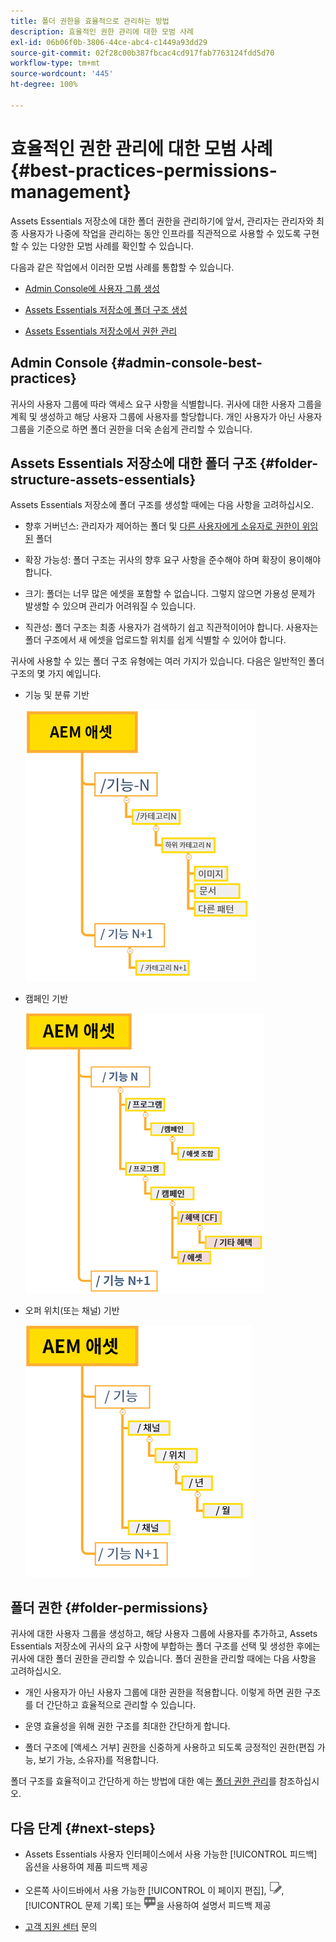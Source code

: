 ```yaml
---
title: 폴더 권한을 효율적으로 관리하는 방법
description: 효율적인 권한 관리에 대한 모범 사례
exl-id: 06b06f0b-3806-44ce-abc4-c1449a93dd29
source-git-commit: 02f28c00b387fbcac4cd917fab7763124fdd5d70
workflow-type: tm+mt
source-wordcount: '445'
ht-degree: 100%

---
```


# 효율적인 권한 관리에 대한 모범 사례 {#best-practices-permissions-management}

Assets Essentials 저장소에 대한 폴더 권한을 관리하기에 앞서, 관리자는 관리자와 최종 사용자가 나중에 작업을 관리하는 동안 인프라를 직관적으로 사용할 수 있도록 구현할 수 있는 다양한 모범 사례를 확인할 수 있습니다.

다음과 같은 작업에서 이러한 모범 사례를 통합할 수 있습니다.

* [Admin Console에 사용자 그룹 생성](#admin-console-best-practices)

* [Assets Essentials 저장소에 폴더 구조 생성](#folder-structure-assets-essentials)

* [Assets Essentials 저장소에서 권한 관리](#folder-permissions)

## Admin Console {#admin-console-best-practices}

귀사의 사용자 그룹에 따라 액세스 요구 사항을 식별합니다. 귀사에 대한 사용자 그룹을 계획 및 생성하고 해당 사용자 그룹에 사용자를 할당합니다. 개인 사용자가 아닌 사용자 그룹을 기준으로 하면 폴더 권한을 더욱 손쉽게 관리할 수 있습니다.

## Assets Essentials 저장소에 대한 폴더 구조 {#folder-structure-assets-essentials}

Assets Essentials 저장소에 폴더 구조를 생성할 때에는 다음 사항을 고려하십시오.

* 향후 거버넌스: 관리자가 제어하는 폴더 및 [다른 사용자에게 소유자로 권한이 위임된](manage-permissions.md##manage-permissions-folders) 폴더

* 확장 가능성: 폴더 구조는 귀사의 향후 요구 사항을 준수해야 하며 확장이 용이해야 합니다.

* 크기: 폴더는 너무 많은 에셋을 포함할 수 없습니다. 그렇지 않으면 가용성 문제가 발생할 수 있으며 관리가 어려워질 수 있습니다.

* 직관성: 폴더 구조는 최종 사용자가 검색하기 쉽고 직관적이어야 합니다. 사용자는 폴더 구조에서 새 에셋을 업로드할 위치를 쉽게 식별할 수 있어야 합니다.

귀사에 사용할 수 있는 폴더 구조 유형에는 여러 가지가 있습니다. 다음은 일반적인 폴더 구조의 몇 가지 예입니다.

* 기능 및 분류 기반

   ![기능 및 분류](assets/function-categorization.png)

* 캠페인 기반

   ![캠페인 기반](assets/campaign-based.png)

* 오퍼 위치(또는 채널) 기반

   ![오퍼 위치 기반](assets/offer-location.png)


## 폴더 권한 {#folder-permissions}

귀사에 대한 사용자 그룹을 생성하고, 해당 사용자 그룹에 사용자를 추가하고, Assets Essentials 저장소에 귀사의 요구 사항에 부합하는 폴더 구조를 선택 및 생성한 후에는 귀사에 대한 폴더 권한을 관리할 수 있습니다. 폴더 권한을 관리할 때에는 다음 사항을 고려하십시오.

* 개인 사용자가 아닌 사용자 그룹에 대한 권한을 적용합니다. 이렇게 하면 권한 구조를 더 간단하고 효율적으로 관리할 수 있습니다.

* 운영 효율성을 위해 권한 구조를 최대한 간단하게 합니다.

* 폴더 구조에 [액세스 거부] 권한을 신중하게 사용하고 되도록 긍정적인 권한(편집 가능, 보기 가능, 소유자)를 적용합니다.

폴더 구조를 효율적이고 간단하게 하는 방법에 대한 예는 [폴더 권한 관리](manage-permissions.md##manage-permissions-folders)를 참조하십시오.

## 다음 단계 {#next-steps}

* Assets Essentials 사용자 인터페이스에서 사용 가능한 [!UICONTROL 피드백] 옵션을 사용하여 제품 피드백 제공

* 오른쪽 사이드바에서 사용 가능한 [!UICONTROL 이 페이지 편집], ![페이지 편집](assets/do-not-localize/edit-page.png), [!UICONTROL 문제 기록] 또는 ![GitHub 문제 생성](assets/do-not-localize/github-issue.png)을 사용하여 설명서 피드백 제공

* [고객 지원 센터](https://experienceleague.adobe.com/?support-solution=General#support) 문의
